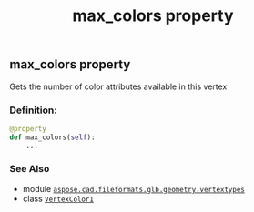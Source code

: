 ﻿---
title: max_colors property
second_title: Aspose.CAD for Python via .NET API References
description: 
type: docs
weight: 70
url: /python-net/aspose.cad.fileformats.glb.geometry.vertextypes/vertexcolor1/max_colors/
is_root: false
---

## max_colors property


Gets the number of color attributes available in this vertex
### Definition:
```python
@property
def max_colors(self):
    ...
```

### See Also
* module [`aspose.cad.fileformats.glb.geometry.vertextypes`](../../)
* class [`VertexColor1`](/cad/python-net/aspose.cad.fileformats.glb.geometry.vertextypes/vertexcolor1)

